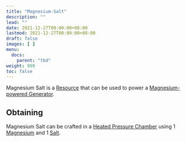 ```yaml
---
title: "Magnesium-Salt"
description: ""
lead: ""
date: 2021-12-27T00:00:00+08:00
lastmod: 2021-12-27T00:00:00+08:00
draft: false
images: [ ]
menu:
  docs:
    parent: "tbd"
weight: 999
toc: false
---
```


Magnesium Salt is a [Resource](/docs/slimefun/resources) that can be used to power a [Magnesium-powered Generator](/docs/slimefun/magnesium-powered-generator).

## Obtaining

Magnesium Salt can be crafted in a [Heated Pressure Chamber](/docs/slimefun/heated-pressure-chamber) using 1 [Magnesium](/docs/slimefun/magnesium-dust) and 1 [Salt](/docs/slimefun/miscellaneous-items).
